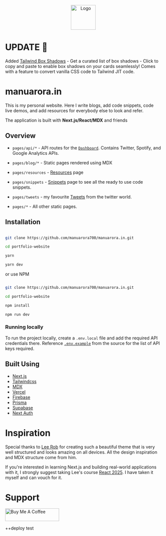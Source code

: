 <p align="center">
  <a href="https://github.com/manuarora700/portfolio-website">
    <img src="https://manuarora.in/logo.png" alt="Logo" width="80" height="80">
  </a>
  </p>

# UPDATE 🚀

Added [Tailwind Box Shadows](https://manuarora.in/boxshadows) - Get a curated list of box shadows - Click to copy and paste to enable box shadows on your cards seamlessly! Comes with a feature to convert vanilla CSS code to Tailwind JIT code.

# manuarora.in

This is my personal website. Here I write blogs, add code snippets, code live demos, and add resources for everybody else to look and refer.

The application is built with **Next.js/React/MDX** and friends

## Overview

- `pages/api/*` - API routes for the [`Dashboard`](https://manuarora.in/dashboard). Contains Twitter, Spotify, and Google Analytics APIs.

- `pages/blog/*` - Static pages rendered using MDX

- `pages/resources` - [Resources](https://manuarora.in/resources) page

- `pages/snippets` - [Snippets](https://manuarora.in/snippets) page to see all the ready to use code snippets.

- `pages/tweets` - my favourite [Tweets](https://manuarora.in/tweets) from the twitter world.

- `pages/*` - All other static pages.

## Installation

```bash

git clone https://github.com/manuarora700/manuarora.in.git

cd portfolio-website

yarn

yarn dev

```

or use NPM

```bash

git clone https://github.com/manuarora700/manuarora.in.git

cd portfolio-website

npm install

npm run dev

```

### Running locally

To run the project locally, create a `.env.local` file and add the required API credentials there. Reference [`.env.example`](https://github.com/manuarora700/portfolio-website/blob/master/.env.example) from the source for the list of API keys required.

## Built Using

- [Next.js](https://nextjs.org)
- [Tailwindcss](https://tailwindcss.com)
- [MDX](https://github.com/mdx-js/mdx)
- [Vercel](https://vercel.com)
- [Firebase](https://firebase.google.com/)
- [Prisma](https://www.prisma.io/)
- [Supabase](https://supabase.com/)
- [Next Auth](https://next-auth.js.org/)

# Inspiration

Special thanks to [Lee Rob](https://github.com/leerob) for creating such a beautiful theme that is very well structured and looks amazing on all devices. All the design inspiration and MDX structure come from him.

If you're interested in learning Next.js and building real-world applications with it, I strongly suggest taking Lee's course [React 2025](https://react2025.com). I have taken it myself and can vouch for it.

# Support

<a href="https://www.buymeacoffee.com/manuarora" target="_blank"><img src="https://cdn.buymeacoffee.com/buttons/default-orange.png" alt="Buy Me A Coffee" height="41" width="174"></a>

++deploy test
